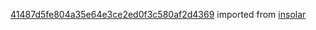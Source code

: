[41487d5fe804a35e64e3ce2ed0f3c580af2d4369](https://github.com/insolar/insolar/commit/41487d5fe804a35e64e3ce2ed0f3c580af2d4369) imported from [insolar](https://github.com/insolar/insolar)
